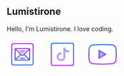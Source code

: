 ## Lumistirone
Hello, I'm Lumistirone. I love coding.

<a href="mailto:tistirone@gmail.com"><img align="left" alt="Mail" width="70px" src="./icons8-mail-256.png" style="padding-right:20px;" /></a>
<a href="https://www.tiktok.com/@sciendye"><img align="left" alt="Mail" width="70px" src="./icons8-tiktok-256.png" style="padding-right:20px;" /></a>
<a href="https://www.youtube.com/@sciendye"><img align="left" alt="Mail" width="70px" src="./icons8-youtube-256.png" style="padding-right:20px;" /></a>
